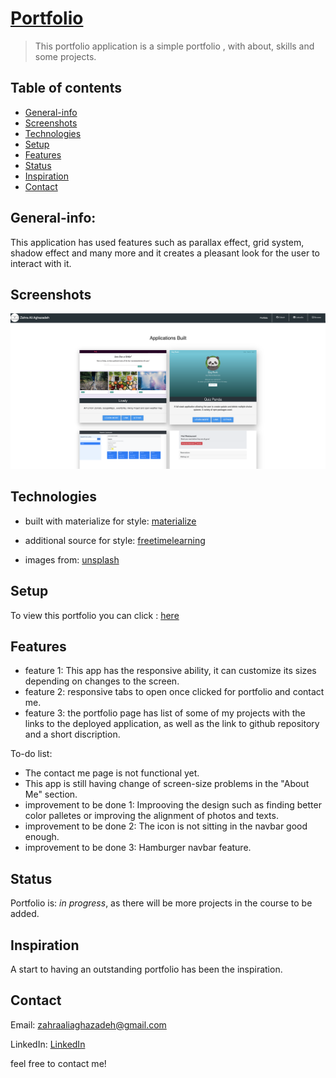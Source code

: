 # [Portfolio](https://zahraaliaghazadeh.herokuapp.com/)
> This portfolio application is a simple portfolio , with about, skills and some projects.

## Table of contents
* [General-info](#General-info)
* [Screenshots](#screenshots)
* [Technologies](#technologies)
* [Setup](#setup)
* [Features](#features)
* [Status](#status)
* [Inspiration](#inspiration)
* [Contact](#contact)

## General-info:
This application has used features such as parallax effect, grid system, shadow effect and many more and it creates a pleasant look for the user to interact with it.


## Screenshots

![screenshot](./public//assets/images/screenshot4.png)


## Technologies
* built with materialize for style: [materialize](https://materializecss.com/getting-started.html)

* additional source for style: [freetimelearning](http://www.freetimelearning.com/materialize-css/)

* images from: [unsplash](https://unsplash.com/)


## Setup
To view this portfolio you can click : [here](https://zahraaliaghazadeh.herokuapp.com/)



## Features
* feature 1: This app has the responsive ability, it can customize its sizes depending on changes to the screen. 
* feature 2: responsive tabs to open once clicked for portfolio and contact me.
* feature 3: the portfolio page has list of some of my projects with the links to the deployed application, as well as the link to github repository and a short discription.


To-do list:
* The contact me page is not functional yet.
* This app is still having change of screen-size problems in the "About Me" section.
* improvement to be done 1: Improoving the design such as finding better color palletes or improving the alignment of photos and texts.
* improvement to be done 2: The icon is not sitting in the navbar good enough.
* improvement to be done 3: Hamburger navbar feature.



## Status
Portfolio is: _in progress_, as there will be more projects in the course to be added.

## Inspiration
A start to having an outstanding portfolio has been the inspiration.

## Contact
Email: zahraaliaghazadeh@gmail.com

LinkedIn: [LinkedIn](https://www.linkedin.com/in/zahraaliaghazadeh/)

feel free to contact me!


